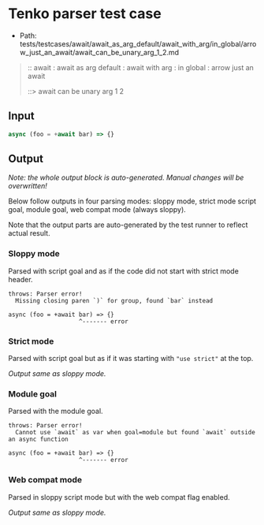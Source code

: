 # Tenko parser test case

- Path: tests/testcases/await/await_as_arg_default/await_with_arg/in_global/arrow_just_an_await/await_can_be_unary_arg_1_2.md

> :: await : await as arg default : await with arg : in global : arrow just an await
>
> ::> await can be unary arg 1 2

## Input

`````js
async (foo = +await bar) => {}
`````

## Output

_Note: the whole output block is auto-generated. Manual changes will be overwritten!_

Below follow outputs in four parsing modes: sloppy mode, strict mode script goal, module goal, web compat mode (always sloppy).

Note that the output parts are auto-generated by the test runner to reflect actual result.

### Sloppy mode

Parsed with script goal and as if the code did not start with strict mode header.

`````
throws: Parser error!
  Missing closing paren `)` for group, found `bar` instead

async (foo = +await bar) => {}
                    ^------- error
`````

### Strict mode

Parsed with script goal but as if it was starting with `"use strict"` at the top.

_Output same as sloppy mode._

### Module goal

Parsed with the module goal.

`````
throws: Parser error!
  Cannot use `await` as var when goal=module but found `await` outside an async function

async (foo = +await bar) => {}
                    ^------- error
`````


### Web compat mode

Parsed in sloppy script mode but with the web compat flag enabled.

_Output same as sloppy mode._

